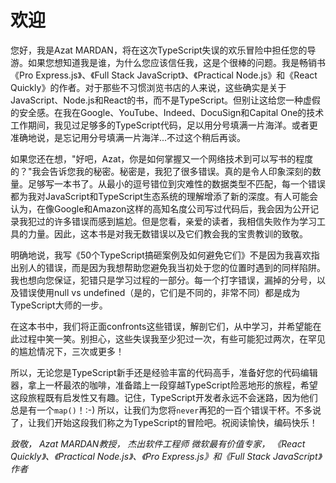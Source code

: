 # 欢迎

您好，我是Azat MARDAN，将在这次TypeScript失误的欢乐冒险中担任您的导游。如果您想知道我是谁，为什么您应该信任我，这是个很棒的问题。我是畅销书《Pro Express.js》、《Full Stack JavaScript》、《Practical Node.js》和《React Quickly》的作者。对于那些不习惯浏览书店的人来说，这些确实是关于JavaScript、Node.js和React的书，而不是TypeScript。但别让这给您一种虚假的安全感。在我在Google、YouTube、Indeed、DocuSign和Capital One的技术工作期间，我见过足够多的TypeScript代码，足以用分号填满一片海洋。或者更准确地说，是忘记用分号填满一片海洋...不过这个稍后再谈。

如果您还在想，"好吧，Azat，你是如何掌握又一个网络技术到可以写书的程度的？"我会告诉您我的秘密。秘密是，我犯了很多错误。真的是令人印象深刻的数量。足够写一本书了。从最小的逗号错位到灾难性的数据类型不匹配，每一个错误都为我对JavaScript和TypeScript生态系统的理解增添了新的深度。有人可能会认为，在像Google和Amazon这样的高知名度公司写过代码后，我会因为公开记录我犯过的许多错误而感到尴尬。但是您看，亲爱的读者，我相信失败作为学习工具的力量。因此，这本书是对我无数错误以及它们教会我的宝贵教训的致敬。

明确地说，我写《50个TypeScript搞砸案例及如何避免它们》不是因为我喜欢指出别人的错误，而是因为我想帮助您避免我当初处于您的位置时遇到的同样陷阱。我也想向您保证，犯错只是学习过程的一部分。每一个打字错误，漏掉的分号，以及错误使用null vs undefined（是的，它们是不同的，非常不同）都是成为TypeScript大师的一步。

在这本书中，我们将正面confronts这些错误，解剖它们，从中学习，并希望能在此过程中笑一笑。别担心，这些失误我至少犯过一次，有些可能犯过两次，在罕见的尴尬情况下，三次或更多！

所以，无论您是TypeScript新手还是经验丰富的代码高手，准备好您的代码编辑器，拿上一杯最浓的咖啡，准备踏上一段穿越TypeScript险恶地形的旅程，希望这段旅程既有启发性又有趣。记住，TypeScript开发者永远不会迷路，因为他们总是有一个`map()`！:-) 所以，让我们为您将`never`再犯的一百个错误干杯。不多说了，让我们开始这段我们称之为TypeScript的冒险吧。祝阅读愉快，编码快乐！

*致敬，
Azat MARDAN教授，
杰出软件工程师
微软最有价值专家，
《React Quickly》、《Practical Node.js》、《Pro Express.js》和《Full Stack JavaScript》作者*